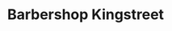 ---
title: "Barbershop Kingstreet"
url: /landau-in-der-pfalz/barbershop-kingstreet/
shop: Friseur
---